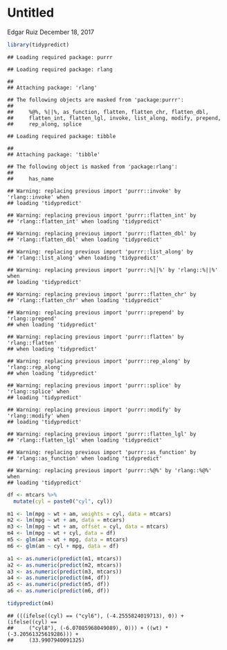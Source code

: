 Untitled
================
Edgar Ruiz
December 18, 2017

``` r
library(tidypredict)
```

    ## Loading required package: purrr

    ## Loading required package: rlang

    ## 
    ## Attaching package: 'rlang'

    ## The following objects are masked from 'package:purrr':
    ## 
    ##     %@%, %||%, as_function, flatten, flatten_chr, flatten_dbl,
    ##     flatten_int, flatten_lgl, invoke, list_along, modify, prepend,
    ##     rep_along, splice

    ## Loading required package: tibble

    ## 
    ## Attaching package: 'tibble'

    ## The following object is masked from 'package:rlang':
    ## 
    ##     has_name

    ## Warning: replacing previous import 'purrr::invoke' by 'rlang::invoke' when
    ## loading 'tidypredict'

    ## Warning: replacing previous import 'purrr::flatten_int' by
    ## 'rlang::flatten_int' when loading 'tidypredict'

    ## Warning: replacing previous import 'purrr::flatten_dbl' by
    ## 'rlang::flatten_dbl' when loading 'tidypredict'

    ## Warning: replacing previous import 'purrr::list_along' by
    ## 'rlang::list_along' when loading 'tidypredict'

    ## Warning: replacing previous import 'purrr::%||%' by 'rlang::%||%' when
    ## loading 'tidypredict'

    ## Warning: replacing previous import 'purrr::flatten_chr' by
    ## 'rlang::flatten_chr' when loading 'tidypredict'

    ## Warning: replacing previous import 'purrr::prepend' by 'rlang::prepend'
    ## when loading 'tidypredict'

    ## Warning: replacing previous import 'purrr::flatten' by 'rlang::flatten'
    ## when loading 'tidypredict'

    ## Warning: replacing previous import 'purrr::rep_along' by 'rlang::rep_along'
    ## when loading 'tidypredict'

    ## Warning: replacing previous import 'purrr::splice' by 'rlang::splice' when
    ## loading 'tidypredict'

    ## Warning: replacing previous import 'purrr::modify' by 'rlang::modify' when
    ## loading 'tidypredict'

    ## Warning: replacing previous import 'purrr::flatten_lgl' by
    ## 'rlang::flatten_lgl' when loading 'tidypredict'

    ## Warning: replacing previous import 'purrr::as_function' by
    ## 'rlang::as_function' when loading 'tidypredict'

    ## Warning: replacing previous import 'purrr::%@%' by 'rlang::%@%' when
    ## loading 'tidypredict'

``` r
df <- mtcars %>%
  mutate(cyl = paste0("cyl", cyl))

m1 <- lm(mpg ~ wt + am, weights = cyl, data = mtcars)
m2 <- lm(mpg ~ wt + am, data = mtcars)
m3 <- lm(mpg ~ wt + am, offset = cyl, data = mtcars)
m4 <- lm(mpg ~ wt + cyl, data = df)
m5 <- glm(am ~ wt + mpg, data = mtcars)
m6 <- glm(am ~ cyl + mpg, data = df)

a1 <- as.numeric(predict(m1, mtcars))
a2 <- as.numeric(predict(m2, mtcars))
a3 <- as.numeric(predict(m3, mtcars))
a4 <- as.numeric(predict(m4, df))
a5 <- as.numeric(predict(m5, df))
a6 <- as.numeric(predict(m6, df))

tidypredict(m4)
```

    ## (((ifelse((cyl) == ("cyl6"), (-4.2555824019713), 0)) + (ifelse((cyl) == 
    ##     ("cyl8"), (-6.07085968049089), 0))) + ((wt) * (-3.20561325619286))) + 
    ##     (33.9907940091325)
